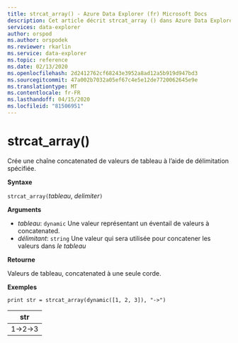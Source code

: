 ```yaml
---
title: strcat_array() - Azure Data Explorer (fr) Microsoft Docs
description: Cet article décrit strcat_array () dans Azure Data Explorer.
services: data-explorer
author: orspod
ms.author: orspodek
ms.reviewer: rkarlin
ms.service: data-explorer
ms.topic: reference
ms.date: 02/13/2020
ms.openlocfilehash: 2d2412762cf68243e3952a8ad12a5b919d947bd3
ms.sourcegitcommit: 47a002b7032a05ef67c4e5e12de7720062645e9e
ms.translationtype: MT
ms.contentlocale: fr-FR
ms.lasthandoff: 04/15/2020
ms.locfileid: "81506951"
---
```

# <a name="strcat_array"></a>strcat_array()

Crée une chaîne concatenated de valeurs de tableau à l’aide de délimitation spécifiée.
    
**Syntaxe**

`strcat_array(`*tableau*, *delimiter*`)`

**Arguments**

* *tableau*: `dynamic` Une valeur représentant un éventail de valeurs à concatenated.
* *délimitant*: `string` Une valeur qui sera utilisée pour concatener les valeurs dans *le tableau*

**Retourne**

Valeurs de tableau, concatenated à une seule corde.

**Exemples**
  
```kusto
print str = strcat_array(dynamic([1, 2, 3]), "->")
```

|str|
|---|
|1->2->3|